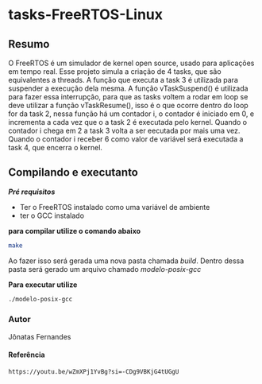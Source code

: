 # tasks-FreeRTOS-Linux

## Resumo
O FreeRTOS é um simulador de kernel open source, usado para aplicações em tempo real. Esse projeto simula a criação de 4 tasks, que são equivalentes a threads. A função que executa a task 3 é utilizada para suspender a execução dela mesma. A função vTaskSuspend() é utilizada para fazer essa interrupção, para que as tasks voltem a rodar em loop se deve utilizar a função vTaskResume(), isso é o que ocorre dentro do loop for da task 2, nessa função há um contador i, o contador é iniciado em 0, e incrementa a cada vez que o a task 2 é executada pelo kernel. Quando o contador i chega em 2 a task 3 volta a ser eecutada por mais uma vez. Quando o contador i receber 6 como valor de variável será executada a task 4, que encerra o kernel.

## Compilando e executanto

***Pré requisitos***

- Ter o FreeRTOS instalado como uma variável de ambiente
- ter o GCC instalado

**para compilar utilize o comando abaixo**

```bash
make
```

Ao fazer isso será gerada uma nova pasta chamada *build*. Dentro dessa pasta será gerado um arquivo chamado *modelo-posix-gcc*

**Para executar utilize**

```bash
./modelo-posix-gcc
```

### Autor
Jônatas Fernandes

#### Referência
```bash
https://youtu.be/wZmXPj1YvBg?si=-CDg9VBKjG4tUGgU
```
